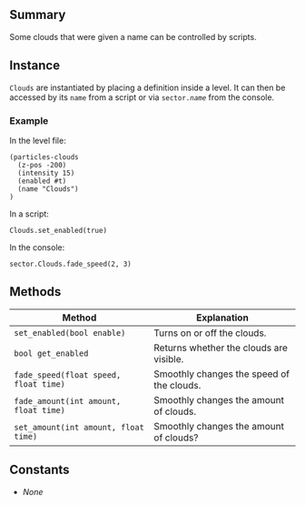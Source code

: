 Summary
-------

Some clouds that were given a name can be controlled by scripts.

Instance
--------

`Clouds` are instantiated by placing a definition inside a level. It can then be accessed by its `name` from a script or via <code>sector.<var>name</var></code> from the console.

### Example

In the level file:

    (particles-clouds
      (z-pos -200)
      (intensity 15)
      (enabled #t)
      (name "Clouds")
    )
In a script:

    Clouds.set_enabled(true)

In the console:

    sector.Clouds.fade_speed(2, 3)

Methods
-------

| Method                      | Explanation                             |
|---------------------------- |---------------------------------------- |
| `set_enabled(bool enable)`  | Turns on or off the clouds.             |
| `bool get_enabled`          | Returns whether the clouds are visible. |
| `fade_speed(float speed, float time)` | Smoothly changes the speed of the clouds. |
| `fade_amount(int amount, float time)` | Smoothly changes the amount of clouds. |
| `set_amount(int amount, float time)` | Smoothly changes the amount of clouds? |

Constants
---------

-   *None*
